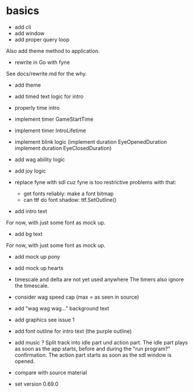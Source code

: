 # basics

+ add cli
+ add window
+ add proper query loop

Also add theme method to application.

+ rewrite in Go with fyne

See docs/rewrite.md for the why.

+ add theme

+ add timed text logic for intro
+ properly time intro

+ implement timer GameStartTime
+ implement timer IntroLifetime
+ implement blink logic
  (implement duration EyeOpenedDuration
  implement duration EyeClosedDuration)

+ add wag ability logic
+ add joy logic

+ replace fyne with sdl
  cuz fyne is too restrictive
  problems with that:
  	+ get fonts reliably: make a font bitmap
  	+ can ttf do font shadow: ttf.SetOutline()

+ add intro text

For now, with just some font as mock up.

- add bg text

For now, with just some font as mock up.

- add mock up pony
- add mock up hearts

- timescale and delta are not yet used anywhere
  The timers also ignore the timescale.

- consider wag speed cap (max = as seen in source)
- add "wag wag wag..." background text

- add graphics
  see issue 1

- add font outline for intro text
  (the purple outline)

- add music ?
  Split track into idle part und action part.
  The idle part plays as soon as the app starts,
  before and during the "run program?" confirmation.
  The action part starts as soon as the sdl window is opened.

- compare with source material
- set version 0.69.0
